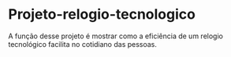# Projeto-relogio-tecnologico
A função desse projeto é mostrar como a eficiência de um relogio tecnológico facilita no cotidiano das pessoas.
